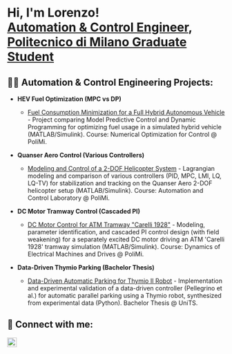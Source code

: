 <h1>Hi, I'm Lorenzo! <br/><a href="https://github.com/Lmarzi">Automation & Control Engineer</a>, <a href="https://github.com/Lmarzi">Politecnico di Milano Graduate Student</a></h1>

<h2>👨‍💻 Automation & Control Engineering Projects:</h2>

- **HEV Fuel Optimization (MPC vs DP)**
  - [Fuel Consumption Minimization for a Full Hybrid Autonomous Vehicle](https://github.com/Lmarzi/HEV-Fuel-Optimization-MPC-vs-DP) - Project comparing Model Predictive Control and Dynamic Programming for optimizing fuel usage in a simulated hybrid vehicle (MATLAB/Simulink). Course: Numerical Optimization for Control @ PoliMi.

- **Quanser Aero Control (Various Controllers)**
  - [Modeling and Control of a 2-DOF Helicopter System](https://github.com/Lmarzi/QuanserAereo-Control-Lab-Project) - Lagrangian modeling and comparison of various controllers (PID, MPC, LMI, LQ, LQ-TV) for stabilization and tracking on the Quanser Aero 2-DOF helicopter setup (MATLAB/Simulink). Course: Automation and Control Laboratory @ PoliMi.

- **DC Motor Tramway Control (Cascaded PI)**
  - [DC Motor Control for ATM Tramway "Carelli 1928"](https://github.com/Lmarzi/DCMotor-Tramway-Control) - Modeling, parameter identification, and cascaded PI control design (with field weakening) for a separately excited DC motor driving an ATM 'Carelli 1928' tramway simulation (MATLAB/Simulink). Course: Dynamics of Electrical Machines and Drives @ PoliMi.

- **Data-Driven Thymio Parking (Bachelor Thesis)**
  - [Data-Driven Automatic Parking for Thymio II Robot](https://github.com/Lmarzi/DataDriven-Thymio-AutoParking) - Implementation and experimental validation of a data-driven controller (Pellegrino et al.) for automatic parallel parking using a Thymio robot, synthesized from experimental data (Python). Bachelor Thesis @ UniTS.

<h2> 🔗 Connect with me:</h2>

[<img align="left" alt="Lorenzo Marzi | LinkedIn" width="22px" src="https://cdn.jsdelivr.net/npm/simple-icons@v3/icons/linkedin.svg" />][linkedin]

[linkedin]: https://www.linkedin.com/in/lorenzomarzi/
<!--
**joshmadakor1/joshmadakor1** is a ✨ _special_ ✨ repository because its `README.md` (this file) appears on your GitHub profile.

Here are some ideas to get you started:

- 🔭 I’m currently working on ...
- 🌱 I’m currently learning ...
- 👯 I’m looking to collaborate on ...
- 🤔 I’m looking for help with ...
- 💬 Ask me about ...
- 📫 How to reach me: ...
- 😄 Pronouns: ...
- ⚡ Fun fact: ...
-->
